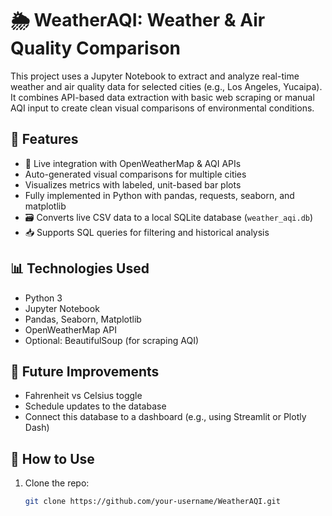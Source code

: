 # 🌦️ WeatherAQI: Weather & Air Quality Comparison

This project uses a Jupyter Notebook to extract and analyze real-time weather and air quality data for selected cities (e.g., Los Angeles, Yucaipa). It combines API-based data extraction with basic web scraping or manual AQI input to create clean visual comparisons of environmental conditions.

## 🔧 Features
- 🔄 Live integration with OpenWeatherMap & AQI APIs
- Auto-generated visual comparisons for multiple cities
- Visualizes metrics with labeled, unit-based bar plots
- Fully implemented in Python with pandas, requests, seaborn, and matplotlib
- 🗃️ Converts live CSV data to a local SQLite database (`weather_aqi.db`)
- 📥 Supports SQL queries for filtering and historical analysis


## 📊 Technologies Used
- Python 3
- Jupyter Notebook
- Pandas, Seaborn, Matplotlib
- OpenWeatherMap API
- Optional: BeautifulSoup (for scraping AQI)

## 🚀 Future Improvements
- Fahrenheit vs Celsius toggle
- Schedule updates to the database
- Connect this database to a dashboard (e.g., using Streamlit or Plotly Dash)

## 📁 How to Use
1. Clone the repo:
   ```bash
   git clone https://github.com/your-username/WeatherAQI.git

